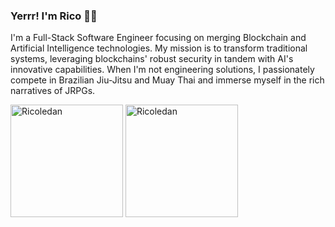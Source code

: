 ### Yerrr! I'm Rico 👋🏾

I'm a Full-Stack Software Engineer focusing on merging Blockchain and Artificial Intelligence technologies. My mission is to transform traditional systems, leveraging blockchains' robust security in tandem with AI's innovative capabilities. When I'm not engineering solutions, I passionately compete in Brazilian Jiu-Jitsu and Muay Thai and immerse myself in the rich narratives of JRPGs.

<div>
  <img height="180em" src="https://github-readme-stats-git-masterrstaa-rickstaa.vercel.app/api?username=ricoledan&theme=dark&show_icons=true" alt="Ricoledan" />
  <img height="180em" src="https://github-readme-stats-git-masterrstaa-rickstaa.vercel.app/api/top-langs/?username=ricoledan&theme=dark&layout=compact&show_icons=true&langs_count=8" alt="Ricoledan" />
</div>
